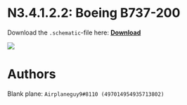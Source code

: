 # N3.4.1.2.2: Boeing B737-200

Download the `.schematic`-file here: **[Download](https://bte-n.github.io/resources/N3/4/1/B732.schematic)**

![](https://bte-n.github.io/resources/N3/4/1/732-boe.png)  

# Authors

Blank plane: `Airplaneguy9#8110 (497014954935713802)`    
